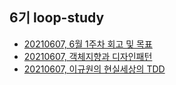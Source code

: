 ## 6기 loop-study
- [20210607, 6월 1주차 회고 및 목표](https://loopstudy.tistory.com/124)
- [20210607, 객체지향과 디자인패턴](https://loopstudy.tistory.com/category/OOP/객체지향과%20디자인패턴)
- [20210607, 이규원의 현실세상의 TDD](https://loopstudy.tistory.com/category/교육/이규원의%20현실%20세상의%20TDD)